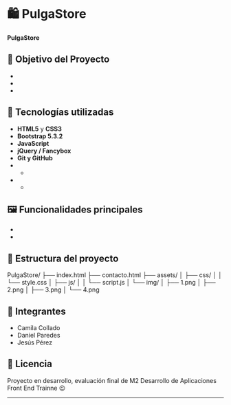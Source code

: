 # 🛍️ PulgaStore

**PulgaStore** 

## 🚀 Objetivo del Proyecto
-
-
-

## 🧩 Tecnologías utilizadas

- **HTML5** y **CSS3**
- **Bootstrap 5.3.2** 
- **JavaScript** 
- **jQuery / Fancybox** 
- **Git y GitHub**
- -
- -

## 🖼️ Funcionalidades principales

-
-

## 📂 Estructura del proyecto

PulgaStore/ 
├── index.html
├── contacto.html 
├── assets/ │ 
├── css/ │ 
│ └── style.css │ 
├── js/ │ 
│ └── script.js 
│ └── img/ │ 
├── 1.png │
├── 2.png │
├── 3.png 
│ └── 4.png


## 🤝 Integrantes

- Camila Collado  
- Daniel Paredes  
- Jesús Pérez  

## 📜 Licencia

Proyecto en desarrollo, evaluación final de M2 Desarrollo de Aplicaciones Front End Trainne 😉

---
